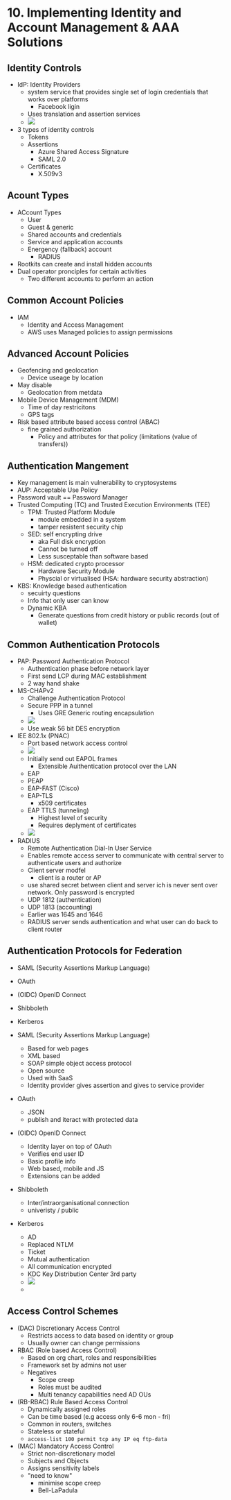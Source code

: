 # 10. Implementing Identity and Account Management & AAA Solutions

## Identity Controls
- IdP: Identity Providers
	- system service that provides single set of login credentials that works over platforms
		- Facebook ligin
	- Uses translation and assertion services
	- ![](ZZ%20-%20Pasted%20Images/Pasted%20image%2020221012063949.png)
- 3 types of identity controls
	- Tokens
	- Assertions
		- Azure Shared Access Signature
		- SAML 2.0
	- Certificates
		- X.509v3

## Acount Types
- ACcount Types
	- User
	- Guest & generic
	- Shared accounts and credentials
	- Service and application accounts
	- Energency (fallback) account
		- RADIUS
- Rootkits can create and install hidden accounts
- Dual operator pronciples for certain activities
	- Two different accounts to perform an action

## Common Account Policies
- IAM
	- Identity and Access Management
	- AWS uses Managed policies to assign permissions

## Advanced Account Policies
- Geofencing and geolocation
	- Device useage by location
- May disable
	- Geolocation from metdata
- Mobile Device Management (MDM)
	- Time of day restricitons
	- GPS tags
- Risk based attribute based access control (ABAC)
	- fine grained authorization
		- Policy and attributes for that policy (limitations (value of transfers))

## Authentication Mangement
- Key management is main vulnerability to cryptosystems
- AUP: Acceptable Use Policy
- Password vault == Password Manager
- Trusted Computing (TC) and Trusted Execution Environments (TEE)
	- TPM: Trusted Platform Module
		- module embedded in a system
		- tamper resistent security chip
	- SED: self encrypting drive
		- aka Full disk encryption
		- Cannot be turned off
		- Less susceptable than software based
	- HSM: dedicated crypto processor
		- Hardware Security Module
		- Physcial or virtualised (HSA: hardware security abstraction)
- KBS: Knowledge based authentication
	- secuirty questions
	- Info that only user can know
	- Dynamic KBA
		- Generate questions from credit history or public records (out of wallet)

## Common Authentication Protocols
- PAP: Password Authentication Protocol
	- Authentication phase before network layer
	- First send LCP during MAC establishment
	- 2 way hand shake
- MS-CHAPv2
	- Challenge Authentication Protocol
	- Secure PPP in a tunnel
		- Uses GRE Generic routing encapsulation
	- ![](ZZ%20-%20Pasted%20Images/Pasted%20image%2020221012073558.png)
	- Use weak 56 bit DES encryption
- IEE 802.1x (PNAC)
	- Port based network access control
	- ![](ZZ%20-%20Pasted%20Images/Pasted%20image%2020221012073707.png)
	- Initially send out EAPOL frames
		- Extensible Auithentication protocol over the LAN
	- EAP
	- PEAP
	- EAP-FAST (Cisco)
	- EAP-TLS
		- x509 certificates
	- EAP TTLS (tunneling)
		- Highest level of security
		- Requires deplyment of certificates
	- ![](ZZ%20-%20Pasted%20Images/Pasted%20image%2020221012074029.png)
- RADIUS
	- Remote Authentication Dial-In User Service
	- Enables remote access server to communicate with central server to authenticate users and authorize
	- Client server modfel
		- client is a router or AP
	- use shared secret between client and server ich is never sent over network. Only password is encrypted
	- UDP 1812 (authentication)
	- UDP 1813 (accounting)
	- Earlier was 1645 and 1646
	- RADIUS server sends authentication and what user can do back to client router

## Authentication Protocols for Federation
- SAML (Security Assertions Markup Language)
- OAuth
- (OIDC) OpenID Connect
- Shibboleth
- Kerberos

- SAML (Security Assertions Markup Language)
	- Based for web pages
	- XML based
	- SOAP simple object access protocol
	- Open source
	- Used with SaaS
	- Identity provider gives assertion and gives to service provider
- OAuth
	- JSON
	- publish and iteract with protected data
- (OIDC) OpenID Connect
	- Identity layer on top of OAuth
	- Verifies end user ID
	- Basic profile info
	- Web based, mobile and JS
	- Extensions can be added
- Shibboleth
	- Inter/intraorganisational connection
	- univeristy / public
- Kerberos
	- AD 
	- Replaced NTLM
	- Ticket
	- Mutual authentication
	- All communication encrypted
	- KDC Key Distribution Center 3rd party
	- ![](ZZ%20-%20Pasted%20Images/Pasted%20image%2020221012125141.png)
	- 

## Access Control Schemes
- (DAC) Discretionary Access Control
	- Restricts access to data based on identity or group
	- Usually owner can change permissions
- RBAC (Role based Access Control)
	- Based on org chart, roles and responsibilities
	- Framework set by admins not user
	- Negatives
		- Scope creep
		- Roles must be audited
		- Multi tenancy capabilities need AD OUs
- (RB-RBAC) Rule Based Access Control
	- Dynamically assigned roles
	- Can be time based (e.g access only 6-6 mon - fri)
	- Common in routers, switches
	- Stateless or stateful
	- `access-list 100 permit tcp any IP eq ftp-data`
- (MAC) Mandatory Access Control
	- Strict non-discretionary model
	- Subjects and Objects
	- Assigns sensitivity labels
	- "need to know"
		- minimise scope creep
		- Bell-LaPadula
